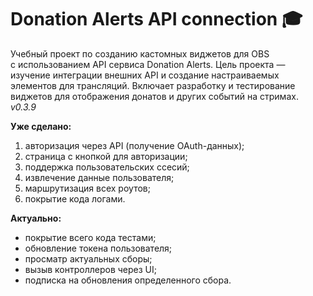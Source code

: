 # Donation Alerts API connection 🎓

Учебный проект по созданию кастомных виджетов для OBS с использованием API сервиса Donation Alerts. Цель проекта — изучение интеграции внешних API и создание настраиваемых элементов для трансляций. Включает разработку и тестирование виджетов для отображения донатов и других событий на стримах.
_v0.3.9_

**Уже сделано:**

1. авторизация через API (получение OAuth-данных);
2. страница с кнопкой для авторизации;
3. поддержка пользовательских ссесий;
4. извлечение данные пользователя;
5. маршрутизация всех роутов;
6. покрытие кода логами.

**Актуально:**

- покрытие всего кода тестами;
- обновление токена пользователя;
- просматр актуальных сборы;
- вызыв контроллеров через UI;
- подписка на обновления определенного сбора.
